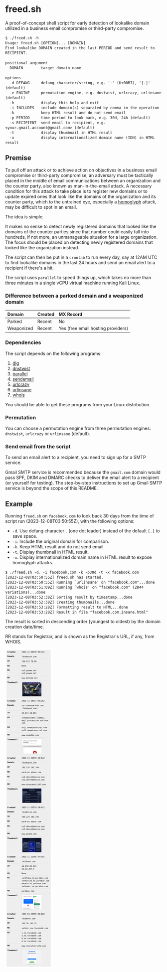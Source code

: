 # freed.sh

A proof-of-concept shell script for early detection of lookalike domain utilized in a business email compromise or third-party compromise.

```help
$ ./freed.sh -h
Usage: freed.sh [OPTION]... [DOMAIN]
Find lookalike DOMAIN created in the last PERIOD and send result to RECIPIENT.

positional argument
  DOMAIN        target domain name

options
  -d DEFANG     defang character/string, e.g. '·' (U+00B7), '[.]' (default)
  -e ENGINE     permutation engine, e.g. dnstwist, urlcrazy, urlinsane (default)
  -h            display this help and exit
  -i INCLUDES   include domain(s) separated by comma in the operation
  -k            keep HTML result and do not send email
  -p PERIOD     time period to look back, e.g. 30d, 24h (default)
  -s RECIPIENT  send email to recipient, e.g. <your.gmail.account@gmail.com> (default)
  -t            display thumbnail in HTML result
  -x            display internationalized domain name (IDN) in HTML result
```

## Premise

To pull off an attack or to achieve action on objectives in a business email compromise or third-party compromise, an adversary must be tactically placed in the middle of email communications between an organization and the counter party, also known as man-in-the-email attack. A necessary condition for this attack to take place is to register new domains or to update expired ones that look like the domains of the organization and its counter party, which to the untrained eye, especially a [homoglyph](https://en.wikipedia.org/wiki/Homoglyph) attack, may be difficult to spot in an email.

The idea is simple.

It makes no sense to detect newly registered domains that looked like the domains of the counter parties since that number could easily fall into hundreds, if not more, an unmanageable situation for a large organization. The focus should be placed on detecting newly registered domains that looked like the organization instead.

The script can then be put in a `crontab` to run every day, say at 12AM UTC to find lookalike domains in the last 24 hours and send an email alert to a recipient if there's a hit.

The script uses `parallel` to speed things up, which takes no more than three minutes in a single vCPU virtual machine running Kali Linux.

### Difference between a parked domain and a weaponized domain

| Domain     | Created | MX Record                          |
|:-----------|:--------|:-----------------------------------|
| Parked     | Recent  | No                                 |
| Weaponized | Recent  | Yes (free email hosting providers) |

### Dependencies

The script depends on the following programs:

1. [dig](https://www.isc.org/download/)
2. [dnstwist](https://github.com/elceef/dnstwist)
3. [parallel](https://www.gnu.org/software/parallel/)
4. [sendemail](https://github.com/mogaal/sendemail)
5. [urlcrazy](https://github.com/urbanadventurer/urlcrazy)
6. [urlinsane](https://github.com/ziazon/urlinsane)
7. [whois](https://github.com/rfc1036/whois)

You should be able to get these programs from your Linux distribution.

### Permutation

You can choose a permutation engine from three permutation engines: `dnstwist`, `urlcrazy` or `urlinsane` (default).

### Send email from the script

To send an email alert to a recipient, you need to sign up for a SMTP service.

Gmail SMTP service is recommended because the `gmail.com` domain would pass SPF, DKIM and DMARC checks to deliver the email alert to a recipient (or yourself for testing). The step-by-step instructions to set up Gmail SMTP service is beyond the scope of this README.

## Example

Running `freed.sh` on `facebook.com` to look back 30 days from the time of script run (2023-12-08T03:50:55Z), with the following options:

* `-d`. Use defang character `․` (one dot leader) instead of the default `[.]` to save space.
* `-i`. Include the original domain for comparison.
* `-k`. Keep HTML result and do not send email.
* `-t`. Display thumbnail in HTML result.
* `-x`. Display internationalized domain name in HTML result to expose homoglyph attacks.

```demo
$ ./freed.sh -d․ -i facebook.com -k -p30d -t -x facebook.com
[2023-12-08T03:50:55Z] freed.sh has started.
[2023-12-08T03:50:55Z] Running `urlinsane' on "facebook.com"...done
[2023-12-08T03:51:09Z] Running `whois' on "facebook.com" (2844 variations)...done
[2023-12-08T03:52:38Z] Sorting result by timestamp...done
[2023-12-08T03:52:38Z] Creating thumbnails...done
[2023-12-08T03:53:28Z] Formatting result to HTML...done
[2023-12-08T03:53:28Z] Result in file "facebook.com.insane.html"
```

The result is sorted in descending order (youngest to oldest) by the domain creation date/time. 

RR stands for Registrar, and is shown as the Registrar's URL, if any, from WHOIS.

![facebook.com](facebook.com-demo.png)
